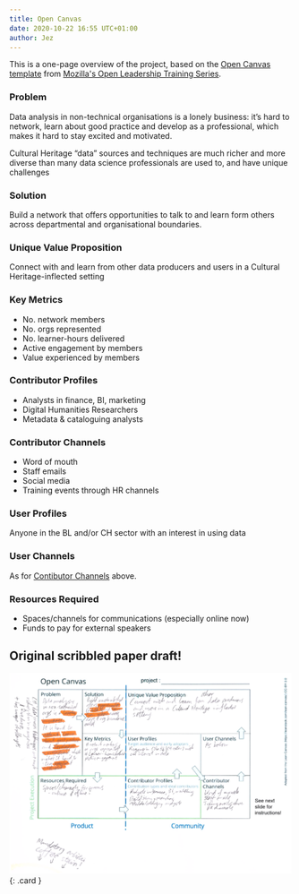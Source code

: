 ```yaml
---
title: Open Canvas
date: 2020-10-22 16:55 UTC+01:00
author: Jez
---
```


This is a one-page overview of the project, based on the [Open Canvas template][] from [Mozilla's Open Leadership Training Series][].

[Open Canvas template]: https://mozilla.github.io/open-leadership-training-series/articles/opening-your-project/develop-an-open-project-strategy-with-open-canvas/
[Mozilla's Open Leadership Training Series]: https://mozilla.github.io/open-leadership-training-series/

### Problem

Data analysis in non-technical organisations is a lonely business: it’s hard to network, learn about good practice and develop as a professional, which makes it hard to stay excited and motivated.

Cultural Heritage “data” sources and techniques are much richer and more diverse than many data science professionals are used to, and have unique challenges

### Solution

Build a network that offers opportunities to talk to and learn form others across departmental and organisational boundaries.

### Unique Value Proposition

Connect with and learn from other data producers and users in a Cultural Heritage-inflected setting

### Key Metrics

- No. network members
- No. orgs represented
- No. learner-hours delivered
- Active engagement by members
- Value experienced by members

### Contributor Profiles

- Analysts in finance, BI, marketing
- Digital Humanities Researchers
- Metadata & cataloguing analysts

### Contributor Channels

- Word of mouth
- Staff emails
- Social media
- Training events through HR channels

### User Profiles

Anyone in the BL and/or CH sector with an interest in using data

### User Channels

As for [Contibutor Channels](#contributor-channels) above.

### Resources Required

- Spaces/channels for communications (especially online now)
- Funds to pay for external speakers

## Original scribbled paper draft!

![Open Canvas scan](/images/open-canvas.png){: .card }
